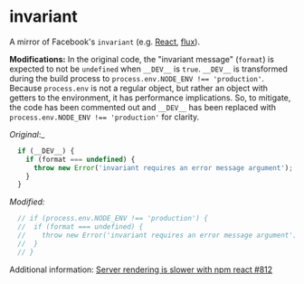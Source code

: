 # invariant #

A mirror of Facebook's `invariant` (e.g. [React](https://github.com/facebook/react/blob/master/src/vendor/core/invariant.js), [flux](https://github.com/facebook/flux/blob/master/src/invariant.js)).

**Modifications:** In the original code, the "invariant message" (`format`) is expected to not be `undefined` when `__DEV__` is `true`. `__DEV__` is transformed during the build process to `process.env.NODE_ENV !== 'production'`. Because `process.env` is not a regular object, but rather an object with getters to the environment, it has performance implications. So, to mitigate, the code has been commented out and `__DEV__` has been replaced with `process.env.NODE_ENV !== 'production'` for clarity.

_Original_:_
```js
  if (__DEV__) {
    if (format === undefined) {
      throw new Error('invariant requires an error message argument');
    }
  }
```

_Modified:_
```js
  // if (process.env.NODE_ENV !== 'production') {
  //  if (format === undefined) {
  //    throw new Error('invariant requires an error message argument');
  //  }
  // }
```

Additional information: [Server rendering is slower with npm react #812](https://github.com/facebook/react/issues/812)
